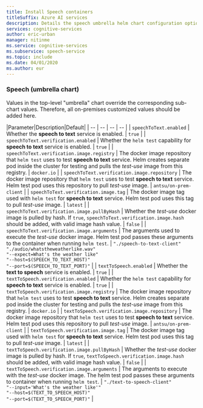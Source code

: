 ```yaml
---
title: Install Speech containers
titleSuffix: Azure AI services
description: Details the speech umbrella helm chart configuration options.
services: cognitive-services
author: eric-urban
manager: nitinme
ms.service: cognitive-services
ms.subservice: speech-service
ms.topic: include
ms.date: 04/01/2020
ms.author: eur
---
```


### Speech (umbrella chart)

Values in the top-level "umbrella" chart override the corresponding sub-chart values. Therefore, all on-premises customized values should be added here.

|Parameter|Description|Default|
| -- | -- | -- | -- |
| `speechToText.enabled` | Whether the **speech to text** service is enabled. | `true` |
| `speechToText.verification.enabled` | Whether the `helm test` capability for **speech to text** service is enabled. | `true` |
| `speechToText.verification.image.registry` | The docker image repository that `helm test` uses to test **speech to text** service. Helm creates separate pod inside the cluster for testing and pulls the *test-use* image from this registry. | `docker.io` |
| `speechToText.verification.image.repository` | The docker image repository that `helm test` uses to test **speech to text** service. Helm test pod uses this repository to pull *test-use* image. | `antsu/on-prem-client` |
| `speechToText.verification.image.tag` | The docker image tag used with `helm test` for **speech to text** service. Helm test pod uses this tag to pull *test-use* image. | `latest` |
| `speechToText.verification.image.pullByHash` | Whether the *test-use* docker image is pulled by hash. If `true`, `speechToText.verification.image.hash` should be added, with valid image hash value. | `false` |
| `speechToText.verification.image.arguments` | The arguments used to execute the *test-use* docker image. Helm test pod passes these arguments to the container when running `helm test`. | `"./speech-to-text-client"`<br/> `"./audio/whatstheweatherlike.wav"` <br/> `"--expect=What's the weather like"`<br/>`"--host=$(SPEECH_TO_TEXT_HOST)"`<br/>`"--port=$(SPEECH_TO_TEXT_PORT)"` |
| `textToSpeech.enabled` | Whether the **text to speech** service is enabled. | `true` |
| `textToSpeech.verification.enabled` | Whether the `helm test` capability for **speech to text** service is enabled. | `true` |
| `textToSpeech.verification.image.registry` | The docker image repository that `helm test` uses to test **speech to text** service. Helm creates separate pod inside the cluster for testing and pulls the *test-use* image from this registry. | `docker.io` |
| `textToSpeech.verification.image.repository` | The docker image repository that `helm test` uses to test **speech to text** service. Helm test pod uses this repository to pull *test-use* image. | `antsu/on-prem-client` |
| `textToSpeech.verification.image.tag` | The docker image tag used with `helm test` for **speech to text** service. Helm test pod uses this tag to pull *test-use* image. | `latest` |
| `textToSpeech.verification.image.pullByHash` | Whether the *test-use* docker image is pulled by hash. If `true`, `textToSpeech.verification.image.hash` should be added, with valid image hash value. | `false` |
| `textToSpeech.verification.image.arguments` | The arguments to execute with the *test-use* docker image. The helm test pod passes these arguments to container when running `helm test`. | `"./text-to-speech-client"`<br/> `"--input='What's the weather like'"` <br/> `"--host=$(TEXT_TO_SPEECH_HOST)"`<br/>`"--port=$(TEXT_TO_SPEECH_PORT)"` |

